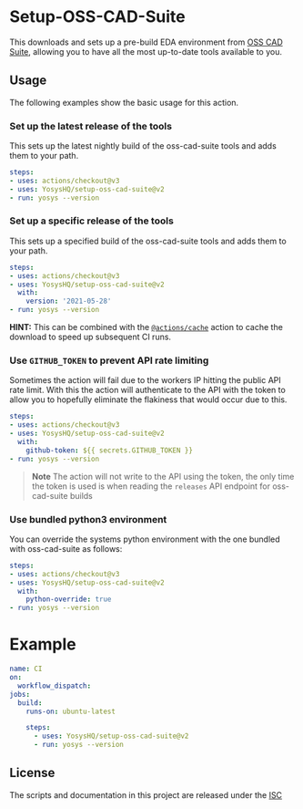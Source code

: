 # Setup-OSS-CAD-Suite

This downloads and sets up a pre-build EDA environment from [OSS CAD Suite](https://github.com/YosysHQ/oss-cad-suite-build), allowing you to have all the most up-to-date tools available to you.


## Usage

The following examples show the basic usage for this action.

### Set up the latest release of the tools

This sets up the latest nightly build of the oss-cad-suite tools and adds them to your path.

```yaml
steps:
- uses: actions/checkout@v3
- uses: YosysHQ/setup-oss-cad-suite@v2
- run: yosys --version
```
### Set up a specific release of the tools

This sets up a specified build of the oss-cad-suite tools and adds them to your path.

```yaml
steps:
- uses: actions/checkout@v3
- uses: YosysHQ/setup-oss-cad-suite@v2
  with:
    version: '2021-05-28'
- run: yosys --version
```

**HINT:** This can be combined with the [`@actions/cache`](https://github.com/actions/toolkit/tree/main/packages/cache) action to cache the download to speed up subsequent CI runs.

### Use `GITHUB_TOKEN` to prevent API rate limiting

Sometimes the action will fail due to the workers IP hitting the public API rate limit. With this the action will authenticate to the API with the token to allow you to hopefully eliminate the flakiness that would occur due to this.


```yaml
steps:
- uses: actions/checkout@v3
- uses: YosysHQ/setup-oss-cad-suite@v2
  with:
    github-token: ${{ secrets.GITHUB_TOKEN }}
- run: yosys --version
```

> **Note** The action will not write to the API using the token, the only time the token is used is
> when reading the `releases` API endpoint for oss-cad-suite builds

### Use bundled python3 environment

You can override the systems python environment with the one bundled with oss-cad-suite as follows:

```yaml
steps:
- uses: actions/checkout@v3
- uses: YosysHQ/setup-oss-cad-suite@v2
  with:
    python-override: true
- run: yosys --version
```

# Example

```yaml
name: CI
on:
  workflow_dispatch:
jobs:
  build:
    runs-on: ubuntu-latest

    steps:
      - uses: YosysHQ/setup-oss-cad-suite@v2
      - run: yosys --version
```

## License

The scripts and documentation in this project are released under the [ISC](LICENSE)
